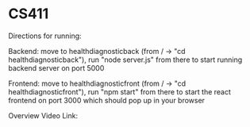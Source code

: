 # CS411
Directions for running:

Backend: move to healthdiagnosticback (from / -> "cd healthdiagnosticback"), run "node server.js" from there to start running backend server on port 5000

Frontend: move to healthdiagnosticfront (from / -> "cd healthdiagnosticfront"), run "npm start" from there to start the react frontend on port 3000 which should pop up in your browser

Overview Video Link:

